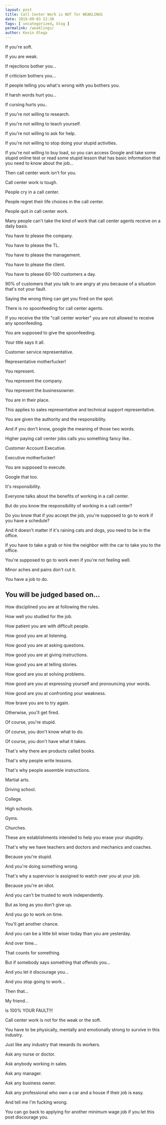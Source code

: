 ```yaml
--- 
layout: post 
title: Call Center Work is NOT for WEAKLINGS
date: 2019-09-03 12:38
Tags: [ uncategorized, blog ]
permalink: /weaklings/ 
author: Kevin Olega 
--- 
```

If you're soft.

If you are weak.

If rejections bother you...

If criticism bothers you...

If people telling you what's wrong with you bothers you.

If harsh words hurt you...

If cursing hurts you..

If you're not willing to research.

If you're not willing to teach yourself.

If you're not willing to ask for help.

If you're not willing to stop doing your stupid activities.

If you're not willing to buy load, so you can access Google and take some stupid online test or read some stupid lesson that has basic information that you need to know about the job...

Then call center work isn't for you.

Call center work is tough.

People cry in a call center.

People regret their life choices in the call center.

People quit in call center work.

Many people can't take the kind of work that call center agents receive on a daily basis.

You have to please the company.

You have to please the TL.

You have to please the management.

You have to please the client.

You have to please 60-100 customers a day.

90% of customers that you talk to are angry at you because of a situation that's not your fault.

Saying the wrong thing can get you fired on the spot.

There is no spoonfeeding for call center agents.

If you receive the title "call center worker" you are not allowed to receive any spoonfeeding.

You are supposed to give the spoonfeeding.

Your title says it all.

Customer service representative.

Representative motherfucker!

You represent.

You represent the company.

You represent the businessowner.

You are in their place.

This applies to sales representative and technical support representative.

You are given the authority and the responsibility.

And if you don't know, google the meaning of those two words.

Higher paying call center jobs calls you something fancy like..

Customer Account Executive.

Executive motherfucker!

You are supposed to execute.

Google that too.

It's responsibility.

Everyone talks about the benefits of working in a call center.

But do you know the responsibility of working in a call center?

Do you know that if you accept the job, you're supposed to go to work if you have a schedule?

And it doesn't matter if it's raining cats and dogs, you need to be in the office.

If you have to take a grab or hire the neighbor with the car to take you to the office.

You're supposed to go to work even if you're not feeling well.

Minor aches and pains don't cut it.

You have a job to do.

## You will be judged based on...

How disciplined you are at following the rules.

How well you studied for the job.

How patient you are with difficult people.

How good you are at listening.

How good you are at asking questions.

How good you are at giving instructions.

How good you are at telling stories.

How good are you at solving problems.

How good are you at expressing yourself and pronouncing your words.

How good are you at confronting your weakness.

How brave you are to try again.

Otherwise, you'll get fired.

Of course, you're stupid.

Of course, you don't know what to do.

Of course, you don't have what it takes.

That's why there are products called books.

That's why people write lessons.

That's why people assemble instructions.

Martial arts.

Driving school.

College.

High schools.

Gyms.

Churches.

These are establishments intended to help you erase your stupidity.

That's why we have teachers and doctors and mechanics and coaches.

Because you're stupid.

And you're doing something wrong.

That's why a supervisor is assigned to watch over you at your job.

Because you're an idiot.

And you can't be trusted to work independently.

But as long as you don't give up.

And you go to work on time.

You'll get another chance.

And you can be a little bit wiser today than you are yesterday.

And over time...

That counts for something.

But if somebody says something that offends you...

And you let it discourage you...

And you stop going to work...

Then that...

My friend...

Is 100% YOUR FAULT!!!

Call center work is not for the weak or the soft.

You have to be physically, mentally and emotionally strong to survive in this industry.

Just like any industry that rewards its workers.

Ask any nurse or doctor.

Ask anybody working in sales.

Ask any manager.

Ask any business owner.

Ask any professional who own a car and a house if their job is easy.

And tell me I'm fucking wrong.

You can go back to applying for another minimum wage job if you let this post discourage you.